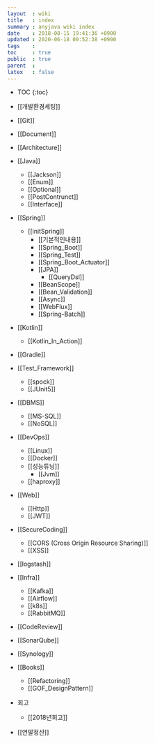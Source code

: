 ```yaml
---
layout  : wiki
title   : index
summary : anyjava wiki index 
date    : 2018-08-15 19:41:36 +0900
updated : 2020-06-18 00:52:38 +0900
tags    :
toc     : true
public  : true
parent  :
latex   : false
---
```

* TOC
{:toc}

* [[개발환경세팅]]
* [[Git]]
* [[Document]]
* [[Architecture]]
* [[Java]]
	* [[Jackson]] 
	* [[Enum]]
	* [[Optional]]
	* [[PostContrunct]]
	* [[Interface]]
* [[Spring]]
  * [[initSpring]]
	* [[기본적인내용]] 
	* [[Spring_Boot]]
	* [[Spring_Test]]
	* [[Spring_Boot_Actuator]]
	* [[JPA]] 
		* [[QueryDsl]]
	* [[BeanScope]]
	* [[Bean_Validation]]
	* [[Async]]
	* [[WebFlux]]
	* [[Spring-Batch]]
* [[Kotlin]]
  * [[Kotlin_In_Action]]
* [[Gradle]]
* [[Test_Framework]]
  * [[spock]] 
  * [[JUnit5]]
* [[DBMS]] 
	* [[MS-SQL]] 
  * [[NoSQL]]
* [[DevOps]]
	* [[Linux]]
	* [[Docker]]
	* [[성능튜닝]]
		* [[Jvm]] 
  * [[haproxy]]
* [[Web]]
	* [[Http]]
  * [[JWT]]
* [[SecureCoding]] 
	* [[CORS (Cross Origin Resource Sharing)]]
	* [[XSS]]
* [[logstash]]
* [[Infra]]
  * [[Kafka]]
  * [[Airflow]]
  * [[k8s]]
  * [[RabbitMQ]]
* [[CodeReview]]
* [[SonarQube]]
* [[Synology]]

* [[Books]]
	* [[Refactoring]] 
	* [[GOF_DesignPattern]]
* 회고
	* [[2018년회고]] 
* [[연말정산]] 
